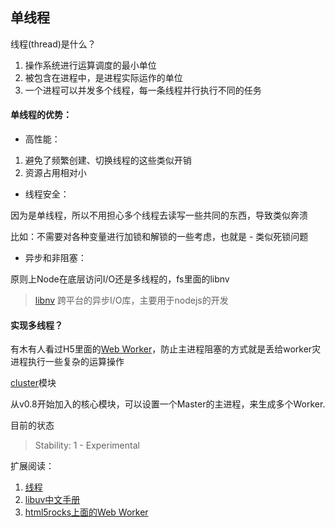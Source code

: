 ## 单线程

线程(thread)是什么？

1. 操作系统进行运算调度的最小单位
2. 被包含在进程中，是进程实际运作的单位
3. 一个进程可以并发多个线程，每一条线程并行执行不同的任务


#### 单线程的优势：

* 高性能：

1. 避免了频繁创建、切换线程的这些类似开销
2. 资源占用相对小

* 线程安全：

因为是单线程，所以不用担心多个线程去读写一些共同的东西，导致类似奔溃

比如：不需要对各种变量进行加锁和解锁的一些考虑，也就是 - 类似死锁问题

* 异步和非阻塞：

原则上Node在底层访问I/O还是多线程的，fs里面的libnv

> [libnv](https://github.com/joyent/libuv) 跨平台的异步I/O库，主要用于nodejs的开发



#### 实现多线程？

有木有人看过H5里面的[Web Worker](https://developer.mozilla.org/zh-CN/docs/Web/Guide/Performance/Using_web_workers)，防止主进程阻塞的方式就是丢给worker灾进程执行一些复杂的运算操作

[cluster](http://nodejs.cn/api/cluster#cluster_cluster_settings)模块

从v0.8开始加入的核心模块，可以设置一个Master的主进程，来生成多个Worker.

目前的状态

> Stability: 1 - Experimental








扩展阅读：

1. [线程](http://zh.wikipedia.org/zh-cn/%E7%BA%BF%E7%A8%8B)
2. [libuv中文手册](http://www.256code.com/uvbook/processes.html#spawning-child-processes)
3. [html5rocks上面的Web Worker](http://www.html5rocks.com/zh/tutorials/workers/basics/)